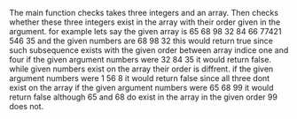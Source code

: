 The main function checks takes three integers and an array.
Then checks whether these three integers exist in the array with their order given in the argument.
for example lets say the given array is 65 68 98 32 84 66 77421 546 35
and the given numbers are  68 98 32
this would return true since such subsequence exists with the given order between array indice one and four
if the given argument numbers were 32 84 35 it would return false. while given numbers exist on the array their order is diffrent.
if the given argument numbers were 1 56 8 it would return false since all three dont exist on the array
if the given argument numbers were 65 68 99 it would return false although 65 and 68 do exist in the array in the given order 99 does not.